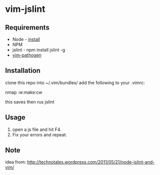 # vim-jslint

## Requirements
* Node - [install](https://github.com/joyent/node/wiki/Installation)
* NPM
* jslint - npm install jslint -g
* [vim-pathogen](https://github.com/tpope/vim-pathogen)

## Installation
clone this repo into ~/.vim/bundles/
add the following to your .vimrc:

  nmap <F4> :w<CR>:make<CR>:cw<CR>

this saves then rus jslint

## Usage
1. open a js file and hit F4.
2. Fix your errors and repeat.

## Note
idea from: http://technotales.wordpress.com/2011/05/21/node-jslint-and-vim/
